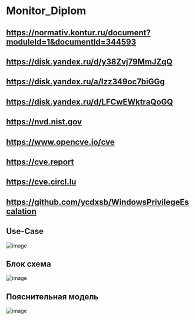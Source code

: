 # Monitor_Diplom

## https://normativ.kontur.ru/document?moduleId=1&documentId=344593

## https://disk.yandex.ru/d/y38Zvj79MmJZqQ

## https://disk.yandex.ru/a/Izz349oc7biGGg

## https://disk.yandex.ru/d/LFCwEWktraQoGQ

## https://nvd.nist.gov

## https://www.opencve.io/cve

## https://cve.report

## https://cve.circl.lu

## https://github.com/ycdxsb/WindowsPrivilegeEscalation

## Use-Case
![image](https://github.com/fsocietyV/Monitor_Diplom/assets/72657447/43e951fd-4578-446c-8c92-6c7285152a9e)

## Блок схема
![image](https://github.com/fsocietyV/Monitor_Diplom/assets/72657447/46ed48e5-5e16-40af-91a2-6a359dddb316)

## Пояснительная модель
![image](https://github.com/fsocietyV/Monitor_Diplom/assets/72657447/7eb1ca4c-a458-4629-a4ba-95b462aa7d22)
